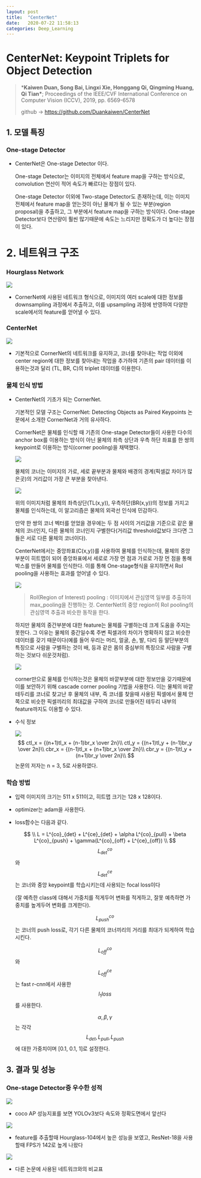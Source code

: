 ```yaml
---
layout: post
title:  "CenterNet"
date:   2020-07-22 11:58:13
categories: Deep_Learning
---
```




# CenterNet: Keypoint Triplets for Object Detection

> ***Kaiwen Duan, Song Bai, Lingxi Xie, Honggang Qi, Qingming Huang, Qi Tian\***; Proceedings of the IEEE/CVF International Conference on Computer Vision (ICCV), 2019, pp. 6569-6578
>
> github -> https://github.com/Duankaiwen/CenterNet



## 1. 모델 특징

### One-stage Detector

- CenterNet은 One-stage Detector 이다.

  One-stage Detector는 이미지의 전체에서 feature map을 구하는 방식으로, convolution 연산이 적어 속도가 빠르다는 장점이 있다. 
  
  One-stage Detector 이외에 Two-stage Detector도 존재하는데, 이는 이미지 전체에서 feature map을 얻는것이 아닌 물체가 될 수 있는 부분(region proposal)을 추출하고, 그 부분에서 feature map을 구하는 방식이다. One-stage Detector보다 연산량이 훨씬 많기때문에 속도는 느리지만 정확도가 더 높다는 장점이 있다.



# 2. 네트워크 구조

### Hourglass Network

![](https://raw.githubusercontent.com/Jonsuff/jonnote/master/images/centernet/hourglass_net.png)

- CornerNet에 사용된 네트워크 형식으로, 이미지의 여러 scale에 대한 정보를 downsampling 과정에서 추출하고, 이를 upsampling 과정에 반영하여 다양한 scale에서의 feature를 얻어낼 수 있다.



### CenterNet

![](https://raw.githubusercontent.com/Jonsuff/jonnote/master/images/centernet/model_structure.png)

- 기본적으로 CornerNet의 네트워크를 유지하고, 코너를 찾아내는 작업 이외에 center region에 대한 정보를 찾아내는 작업을 추가하여 기존의 pair 데이터를 이용하는것과 달리 (TL, BR, C)의 triplet 데이터를 이용한다.

  

### 물체 인식 방법

- CenterNet의 기초가 되는 CornerNet.

  기본적인 모델 구조는 CornerNet: Detecting Objects as Paired Keypoints 논문에서 소개한 CornerNet과 거의 유사하다.

  CornerNet은 물체를 인식할 때 기존의 One-stage Detector들이 사용한 다수의 anchor box를 이용하는 방식이 아닌 물체의 좌측 상단과 우측 하단 좌표를 한 쌍의 keypoint로 이용하는 방식(corner pooling)을 채택했다.

  

  ![](https://raw.githubusercontent.com/Jonsuff/jonnote/master/images/centernet/cornerpool.png)

  물체의 코너는 이미지의 가로, 세로 끝부분과 물체와 배경의 경계(픽셀값 차이가 많은곳)의 거리값이 가장 큰 부분을 찾아낸다.

  

  ![](https://raw.githubusercontent.com/Jonsuff/jonnote/master/images/centernet/cornerdetect.png)

  

  위의 이미지처럼 물체의 좌측상단(TL(x,y)), 우측하단(BR(x,y))의 정보를 가지고 물체를 인식하는데, 이 알고리즘은 물체의 외곽선 인식에 민감하다.

  만약 한 쌍의 코너 벡터를 얻었을 경우에는  두 점 사이의 거리값을 기준으로 같은 물체의 코너인지, 다른 물체의 코너인지 구별한다(거리값 threshold값보다 크다면 그들은 서로 다른 물체의 코너이다).

  CenterNet에서는 중앙좌표(C(x,y))를 사용하여 물체를 인식하는데, 물체의 중앙부분이 히트맵이 되어 중앙좌표에서 세로로 가장 먼 점과 가로로 가장 먼 점을 통해 박스를 만들어 물체를 인식한다. 이를 통해 One-stage형식을 유지하면서 RoI pooling을 사용하는 효과를 얻어낼 수 있다.

  ![](https://raw.githubusercontent.com/Jonsuff/jonnote/master/images/centernet/centerdetect.png)

  > RoI(Region of Interest) pooling : 이미지에서 관심영역 일부를 추출하여 max_pooling을 진행하는 것. CenterNet의 중앙 region이 RoI pooling의 관심영역 추출과 비슷한 동작을 한다.

  하지만 물체의 중간부분에 대한 feature는 물체를 구별하는데 크게 도움을 주지는 못한다. 그 이유는 물체의 중간일수록 주변 픽셀과의 차이가 명확하지 않고 비슷한 데이터를 갖기 때문이다(예를 들어 우리는 머리, 얼굴, 손, 발, 다리 등 말단부분의 특징으로 사람을 구별하는 것이 배, 등과 같은 몸의 중심부의 특징으로 사람을 구별하는 것보다 쉬운것처럼). 

  ![](https://raw.githubusercontent.com/Jonsuff/jonnote/master/images/centernet/cacadecorner.png)

  corner만으로 물체를 인식하는것은 물체의 바깥부분에 대한 정보만을 갖기때문에 이를 보안하기 위해 cascade corner pooling 기법을 사용한다. 이는 물체의 바깥 테두리를 코너로 찾고난 후 물체의 내부, 즉 코너를 찾을때 사용된 픽셀에서 물체 안쪽으로 비슷한 픽셀끼리의 최대값을 구하여 코너로 만들어진 테두리 내부의 feature까지도 이용할 수 있다.

- 수식 정보

  ![](https://raw.githubusercontent.com/Jonsuff/jonnote/master/images/centernet/tl_br_cv.png)
  $$
  ctl_x = {(n+1)tl_x + (n-1)br_x \over 2n}\\
  ctl_y = {(n+1)tl_y + (n-1)br_y \over 2n}\\
  cbr_x = {(n-1)tl_x + (n+1)br_x \over 2n}\\
  cbr_y = {(n-1)tl_y + (n+1)br_y \over 2n}\\
  $$
  논문의 저자는 n = 3, 5로 사용하였다.



### 학습 방법

- 입력 이미지의 크기는 511 x 511이고, 히트맵 크기는 128 x 128이다.

- optimizer는 adam을 사용한다.

- loss함수는 다음과 같다.

  
  $$
  \\
  L = L^{co}_{det} + L^{ce}_{det} + \alpha L^{co}_{pull} + \beta L^{co}_{push} + \gamma(L^{co}_{off} + L^{ce}_{off})
  \\
  $$
  $$L^{co}_{det}$$와 $$L^{ce}_{det}$$는 코너와 중앙 keypoint를 학습시키는데 사용되는 focal loss이다

  (잘 예측한 class에 대해서 가중치를 적게두어 변화를 적게하고, 잘못 예측하면 가중치를 높게두어 변화를 크게한다).

  

  $$L^{co}_{push}$$는 코너의 push loss로, 각기 다른 물체의 코너끼리의 거리를 최대가 되게하여 학습시킨다.

  

  $$L^{co}_{off}$$와 $$L^{ce}_{off}$$는 fast r-cnn에서 사용한 $$l_1 loss$$를 사용한다.

  

  $$\alpha, \beta, \gamma$$는 각각 $$L_{det}, L_{pull}, L_{push}$$에 대한 가중치이며 [0.1, 0.1, 1]로 설정한다.





## 3. 결과 및 성능

### One-stage Detector중 우수한 성적



![](https://raw.githubusercontent.com/Jonsuff/jonnote/master/images/centernet/result_cocoAP.png)

- coco AP 성능지표를 보면 YOLOv3보다 속도와 정확도면에서 앞선다



![](https://raw.githubusercontent.com/Jonsuff/jonnote/master/images/centernet/different_network.png)

- feature를 추출할때 Hourglass-104에서 높은 성능을 보였고, ResNet-18을 사용할때 FPS가 142로 높게 나왔다



![](https://raw.githubusercontent.com/Jonsuff/jonnote/master/images/centernet/different_model.png)

- 다른 논문에 사용된 네트워크와의 비교표